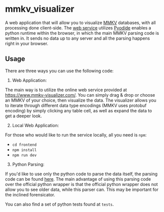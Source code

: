 # mmkv_visualizer
A web application that will allow you to visualize [MMKV](https://github.com/Tencent/MMKV) databases, with all processing done client-side.
The [web service](https://www.mmkv-visualizer.com/) utilizes [Pyodide](https://pyodide.org/en/stable/) enables a python 
runtime within the browser, in which the main MMKV parsing code is written in.
It sends no data up to any server and all the parsing happens right in your browser.

## Usage

There are three ways you can use the following code:

1. Web Application:

The main way is to utilize the online web service provided at https://www.mmkv-visualizer.com/.
You can simply drag & drop or choose an MMKV of your choice, then visualize the data.
The visualizer allows you to iterate through different data type encodings (MMKV uses protobuf encoding)
by simply clicking any table cell, as well as expand the data to get a deeper look. 

2. Local Web Application:

For those who would like to run the service locally, all you need is `npm`:
- `cd frontend`
- `npm install`
- `npm run dev`

3. Python Parsing:

If you'd like to use only the python code to parse the data itself, the parsing code can be found [here](https://github.com/spak9/mmkv_visualizer/blob/main/frontend/public/mmkv_parser.py).
The main advantage of using this parsing code over the official python wrapper is that the official python wrapper
does not allow you to see older data, while this parser can. This may be important for the inclined forensicator. 

You can also find a set of python tests found at `tests`.